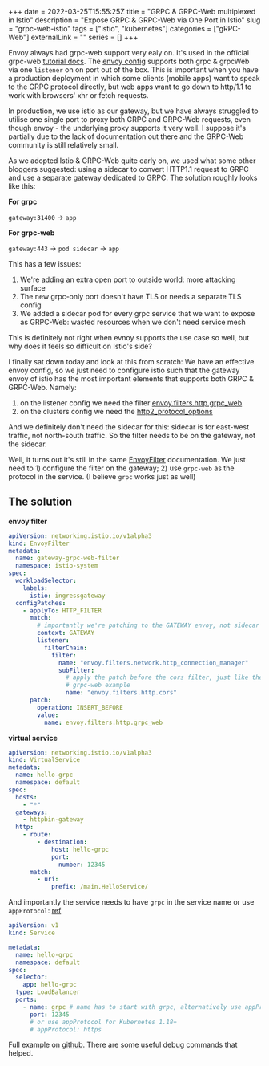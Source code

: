 +++
date = 2022-03-25T15:55:25Z
title = "GRPC & GRPC-Web multiplexed in Istio"
description = "Expose GRPC & GRPC-Web via One Port in Istio"
slug = "grpc-web-istio"
tags = ["istio", "kubernetes"]
categories = ["gRPC-Web"]
externalLink = ""
series = []
+++

Envoy always had grpc-web support very ealy on. It's used in the official
grpc-web [tutorial
docs](https://github.com/grpc/grpc-web#2-run-the-server-and-proxy). The [envoy
config](https://github.com/grpc/grpc-web/blob/8c5502186445e35002697f4bd8d1b820abdbed5d/net/grpc/gateway/examples/echo/envoy.yaml)
supports both grpc & grpcWeb via one `listener` on on port out of the box. This
is important when you have a production deployment in which some clients
(mobile apps) want to speak to the GRPC protocol directly, but web apps want to
go down to http/1.1 to work with browsers' xhr or fetch requests.

In production, we use istio as our gateway, but we have always struggled to
utilise one single port to proxy both GRPC and GRPC-Web requests, even though
envoy - the underlying proxy supports it very well. I suppose it's partially
due to the lack of documentation out there and the GRPC-Web community is still
relatively small.

As we adopted Istio & GRPC-Web quite early on, we used what some other bloggers
suggested: using a sidecar to convert HTTP1.1 request to GRPC and use a
separate gateway dedicated to GRPC. The solution roughly looks like this:

**For grpc**

`gateway:31400` -> `app`

**For grpc-web**

`gateway:443` -> `pod sidecar` -> `app`

This has a few issues:

1. We're adding an extra open port to outside world: more attacking surface
2. The new grpc-only port doesn't have TLS or needs a separate TLS config
3. We added a sidecar pod for every grpc service that we want to expose as
   GRPC-Web: wasted resources when we don't need service mesh

This is definitely not right when evnoy supports the use case so well, but why
does it feels so difficult on Istio's side?

I finally sat down today and look at this from scratch: We have an effective
envoy config, so we just need to configure istio such that the gateway envoy of
istio has the most important elements that supports both GRPC & GRPC-Web.
Namely:

1. on the listener config we need the filter [envoy.filters.http.grpc_web](https://github.com/grpc/grpc-web/blob/8c5502186445e35002697f4bd8d1b820abdbed5d/net/grpc/gateway/examples/echo/envoy.yaml#L38)
2. on the clusters config we need the [http2_protocol_options](https://github.com/grpc/grpc-web/blob/8c5502186445e35002697f4bd8d1b820abdbed5d/net/grpc/gateway/examples/echo/envoy.yaml#L45)

And we definitely don't need the sidecar for this: sidecar is for east-west
traffic, not north-south traffic. So the filter needs to be on the gateway, not
the sidecar.

Well, it turns out it's still in the same
[EnvoyFilter](https://istio.io/latest/docs/reference/config/networking/envoy-filter/)
documentation. We just need to 1) configure the filter on the gateway; 2) use
`grpc-web` as the protocol in the service. (I believe `grpc` works just as
well)

## The solution

**envoy filter**

```yaml
apiVersion: networking.istio.io/v1alpha3
kind: EnvoyFilter
metadata:
  name: gateway-grpc-web-filter
  namespace: istio-system
spec:
  workloadSelector:
    labels:
      istio: ingressgateway
  configPatches:
    - applyTo: HTTP_FILTER
      match:
	  	# importantly we're patching to the GATEWAY envoy, not sidecar
        context: GATEWAY
        listener:
          filterChain:
            filter:
              name: "envoy.filters.network.http_connection_manager"
              subFilter:
				# apply the patch before the cors filter, just like the one in
				# grpc-web example
                name: "envoy.filters.http.cors"
      patch:
        operation: INSERT_BEFORE
        value:
          name: envoy.filters.http.grpc_web
```

**virtual service**

```yaml
apiVersion: networking.istio.io/v1alpha3
kind: VirtualService
metadata:
  name: hello-grpc
  namespace: default
spec:
  hosts:
    - "*"
  gateways:
    - httpbin-gateway
  http:
    - route:
        - destination:
            host: hello-grpc
            port:
              number: 12345
      match:
        - uri:
            prefix: /main.HelloService/
```

And importantly the service needs to have `grpc` in the service name or use
`appProtocol`:
[ref](https://istio.io/latest/docs/ops/configuration/traffic-management/protocol-selection/#explicit-protocol-selection)

```yaml
apiVersion: v1
kind: Service

metadata:
  name: hello-grpc
  namespace: default
spec:
  selector:
    app: hello-grpc
  type: LoadBalancer
  ports:
    - name: grpc # name has to start with grpc, alternatively use appProtocol below
      port: 12345
      # or use appProtocol for Kubernetes 1.18+
      # appProtocol: https
```

Full example on [github](https://github.com/jackieli-tes/learn-grpc-web-istio).
There are some useful debug commands that helped.
